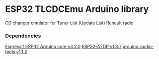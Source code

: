 # ESP32 TLCDCEmu Arduino library
CD changer emulator for Tuner List (Update List) Renault radio

### Dependencies
[Espressif ESP32 Arduino core v3.2.0](https://github.com/espressif/arduino-esp32/releases/tag/3.2.0)
[ESP32-A2DP v1.8.7](https://github.com/pschatzmann/ESP32-A2DP/releases/tag/v1.8.7)
[arduino-audio-tools v1.1.2](https://github.com/pschatzmann/arduino-audio-tools/releases/tag/v1.1.2)
